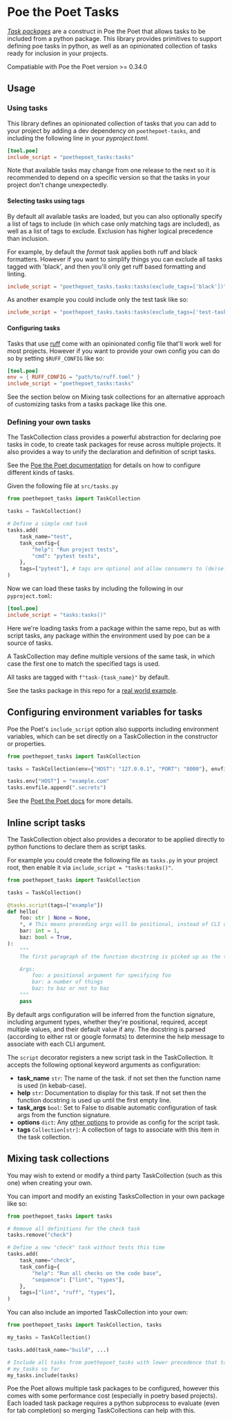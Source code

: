 Poe the Poet Tasks
==================

[_Task packages_](https://poethepoet.natn.io/guides/packaged_tasks.html) are a construct in Poe the Poet that allows tasks to be included from a python package. This library provides primitives to support defining poe tasks in python, as well as an opinionated collection of tasks ready for inclusion in your projects.

Compatiable with Poe the Poet version >= 0.34.0

## Usage

### Using tasks

This library defines an opinionated collection of tasks that you can add to your project by adding a dev dependency on `poethepoet-tasks`, and including the following line in your _pyproject.toml_.

```toml
[tool.poe]
include_script = "poethepoet_tasks:tasks"
```

Note that available tasks may change from one release to the next so it is recommended to depend on a specific version so that the tasks in your project don't change unexpectedly.

#### Selecting tasks using tags

By default all available tasks are loaded, but you can also optionally specify a list of tags to include (in which case only matching tags are included), as well as a list of tags to exclude. Exclusion has higher logical precedence than inclusion.

For example, by default the *format* task applies both ruff and black formatters. However if you want to simplify things you can exclude all tasks tagged with 'black', and then you'll only get ruff based formatting and linting.

```toml
include_script = "poethepoet_tasks.tasks:tasks(exclude_tags=['black'])"
```

As another example you could include only the test task like so:

```toml
include_script = "poethepoet_tasks.tasks:tasks(exclude_tags=['test-task'])"
```

#### Configuring tasks

Tasks that use [ruff](https://docs.astral.sh/ruff/) come with an opinionated config file that'll work well for most projects. However if you want to provide your own config you can do so by setting `$RUFF_CONFIG` like so:

```toml
[tool.poe]
env = { RUFF_CONFIG = "path/to/ruff.toml" }
include_script = "poethepoet_tasks:tasks"
```

See the section below on Mixing task collections for an alternative approach of customizing tasks from a tasks package like this one.

### Defining your own tasks

The TaskCollection class provides a powerful abstraction for declaring poe tasks in code, to create task packages for reuse across multiple projects. It also provides a way to unify the declaration and definition of script tasks.

See the [Poe the Poet documentation](https://poethepoet.natn.io/tasks/index.html) for details on how to configure different kinds of tasks.

Given the following file at `src/tasks.py`

```python
from poethepoet_tasks import TaskCollection

tasks = TaskCollection()

# Define a simple cmd task
tasks.add(
    task_name="test",
    task_config={
        "help": "Run project tests",
        "cmd": "pytest tests",
    },
    tags=["pytest"], # tags are optional and allow consumers to (de)select this task for inclusion
)
```

Now we can load these tasks by including the following in our `pyproject.toml`:

```toml
[tool.poe]
include_script = "tasks:tasks()"
```

Here we're loading tasks from a package within the same repo, but as with script tasks, any package within the environment used by poe can be a source of tasks.

A TaskCollection may define multiple versions of the same task, in which case the first one to match the specified tags is used.

All tasks are tagged with `f"task-{task_name}"` by default.

See the tasks package in this repo for a [real world example](https://github.com/nat-n/poethepoet-tasks/blob/main/src/poethepoet_tasks/tasks.py).

## Configuring environment variables for tasks

Poe the Poet's `include_script` option also supports including environment variables, which can be set directly on a TaskCollection in the constructor or properties.

```python
from poethepoet_tasks import TaskCollection

tasks = TaskCollection(env={"HOST": "127.0.0.1", "PORT": "8000"}, envfile=[".env"])

tasks.env["HOST"] = "example.com"
tasks.envfile.append(".secrets")
```

See the [Poet the Poet docs](https://poethepoet.natn.io/global_options.html#global-environment-variables) for more details.

## Inline script tasks

The TaskCollection object also provides a decorator to be applied directly to python functions to declare them as script tasks.

For example you could create the following file as `tasks.py` in your project root, then enable it via `include_script = "tasks:tasks()"`.

```python
from poethepoet_tasks import TaskCollection

tasks = TaskCollection()

@tasks.script(tags=["example"])
def hello(
    foo: str | None = None,
    *, # This means preceding args will be positional, instead of CLI options
    bar: int = 1,
    baz: bool = True,
):
    """
    The first paragraph of the function docstring is picked up as the task help message!

    Args:
        foo: a positional argument for specifying foo
        bar: a number of things
        baz: to baz or not to baz
    """
    pass
```

By default args configuration will be inferred from the function signature, including argument types, whether they're positional, required, accept multiple values, and their default value if any. The docstring is parsed (according to either rst or google formats) to determine the help message to associate with each CLI argument.

The `script` decorator registers a new script task in the TaskCollection. It accepts the following optional keyword arguments as configuration:

- **task_name** `str`: The name of the task. if not set then the function name is used (in kebab-case).
- **help** `str`: Documentation to display for this task. If not set then the function docstring is used up until the first empty line.
- **task_args** `bool`: Set to False to disable automatic configuration of task args from the function signature.
- **options** `dict`: Any [other options](https://poethepoet.natn.io/tasks/task_types/script.html#available-task-options) to provide as config for the script task.
- **tags** `Collection[str]`: A collection of tags to associate with this item in the task collection.

## Mixing task collections

You may wish to extend or modify a third party TaskCollection (such as this one) when creating your own.

You can import and modify an existing TasksCollection in your own package like so:

```python
from poethepoet_tasks import tasks

# Remove all definitions for the check task
tasks.remove("check")

# Define a new "check" task without tests this time
tasks.add(
    task_name="check",
    task_config={
        "help": "Run all checks on the code base",
        "sequence": ["lint", "types"],
    },
    tags=["lint", "ruff", "types"],
)
```

You can also include an imported TaskCollection into your own:

```python
from poethepoet_tasks import TaskCollection, tasks

my_tasks = TaskCollection()

tasks.add(task_name="build", ...)

# Include all tasks from poethepoet_tasks with lower precedence that tasks added to
# my_tasks so far
my_tasks.include(tasks)
```

Poe the Poet allows multiple task packages to be configured, however this comes with some performance cost (especially in poetry based projects). Each loaded task package requires a python subprocess to evaluate (even for tab completion) so merging TaskCollections can help with this.
